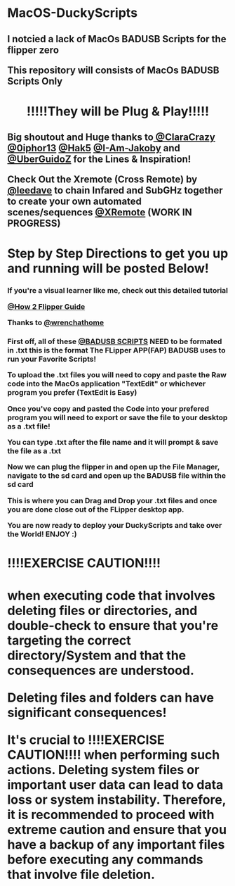 # MacOS-DuckyScripts
<h2 PLUG &amp; PLAY FLIPPER ZERO SCRIPTS For MacOS 

I notcied a lack of MacOs BADUSB Scripts for the flipper zero 

This repository will consists of MacOs BADUSB Scripts Only

# <h1 align="center">!!!!!They will be Plug & Play!!!!!

<h2
 
 Big shoutout and Huge thanks to[ @ClaraCrazy](https://github.com/ClaraCrazy) [@0iphor13](https://github.com/0iphor13) [@Hak5](https://github.com/hak5) [@I-Am-Jakoby](https://github.com/I-Am-Jakoby) and [@UberGuidoZ](https://github.com/UberGuidoZ) for the Lines & Inspiration!

 Check Out the Xremote (Cross Remote) by [@leedave](https://github.com/leedave) to chain Infared and SubGHz together to create your own automated scenes/sequences 
[@XRemote](https://github.com/leedave/Leeds-Flipper-Zero-Fap-Files) (WORK IN PROGRESS)
 

 # Step by Step Directions to get you up and running will be posted Below! 
<h h1>

 
<h3 h1>
 If you're a visual learner like me, check out this detailed tutorial 			

[@How 2 Flipper Guide](https://github.com/wrenchathome/flipperfiles/blob/main/_Guides/How2Flipper.pdf) 

Thanks to [@wrenchathome](https://github.com/wrenchathome) 
<h3 h1>
 
 First off, all of these [@BADUSB SCRIPTS](https://github.com/narstybits/MacOS-DuckyScripts) NEED to be formated in .txt this is the format The FLipper APP(FAP) BADUSB uses to run your Favorite Scripts!

To upload the .txt files you will need to copy and paste the Raw code into the MacOs application "TextEdit" or whichever program you prefer (TextEdit is Easy)

Once you've copy and pasted the Code into your prefered program you will need to export or save the file to your desktop as a .txt file!

You can type .txt after the file name and it will prompt & save the file as a .txt

Now we can plug the flipper in and open up the File Manager, navigate to the sd card and open up the BADUSB file within the sd card

This is where you can Drag and Drop your .txt files and once you are done close out of the FLipper desktop app.

You are now ready to deploy your DuckyScripts and take over the World! ENJOY :)





# !!!!EXERCISE CAUTION!!!! 
<h1 h1>
when executing code that involves deleting files or directories, and double-check to ensure that you're targeting the correct directory/System and that the consequences are understood.


Deleting files and folders can have significant consequences! 

It's crucial to !!!!EXERCISE CAUTION!!!!  when performing such actions. Deleting system files or important user data can lead to data loss or system instability. Therefore, it is recommended to proceed with extreme caution and ensure that you have a backup of any important files before executing any commands that involve file deletion. 
